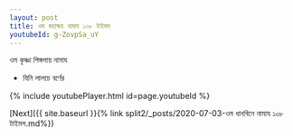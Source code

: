```yaml
---
layout: post
title: ওম মহাক্ষয় নামায ১০৮ টাইমস
youtubeId: g-ZovpSa_uY
---
```

 
 
 ওম কৃষ্ণা পিঙ্গলায় নামায  
 
 -  যিনি লালচে বর্ণের 
 
  
 
  
 
 
 
 
 
 


{% include youtubePlayer.html id=page.youtubeId %}
 
[Next]({{ site.baseurl }}{% link  split2/_posts/2020-07-03-ওম ধানবিনে নামায ১০৮ টাইমস.md%})
 
